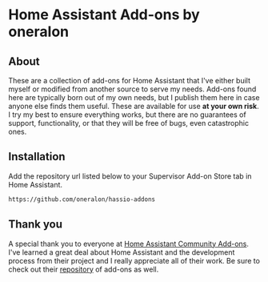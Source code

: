 # Home Assistant Add-ons by oneralon

## About

These are a collection of add-ons for Home Assistant that I've either built myself or modified
from another source to serve my needs. Add-ons found here are typically born out
of my own needs, but I publish them here in case anyone else finds them useful. These are
available for use **at your own risk**. I try my best to ensure everything works, 
but there are no guarantees of support, functionality, or that they will be free 
of bugs, even catastrophic ones.


## Installation

Add the repository url listed below to your Supervisor Add-on Store tab in Home
Assistant.

```txt
https://github.com/oneralon/hassio-addons
```

## Thank you

A special thank you to everyone at [Home Assistant Community Add-ons][addons-community].
I've learned a great deal about Home Assistant and the development process from 
their project and I really appreciate all of their work. Be sure to check out 
their [repository][community-addons-repo] of add-ons as well.

[addons-community]: https://addons.community/
[community-addons-repo]: https://github.com/hassio-addons/repository
